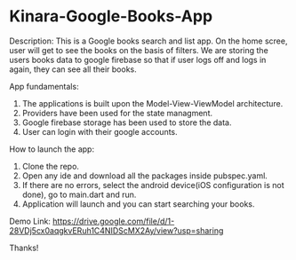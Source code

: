 # Kinara-Google-Books-App
Description: This is a Google books search and list app. On the home scree, user will get to see the books on the basis of filters. We are storing the users books data to google firebase so that if user logs off and logs in again, they can see all their books.

App fundamentals:
1. The applications is built upon the Model-View-ViewModel architecture.
2. Providers have been used for the state managment.
3. Google firebase storage has been used to store the data.
4. User can login with their google accounts.

How to launch the app:
1. Clone the repo.
2. Open any ide and download all the packages inside pubspec.yaml.
3. If there are no errors, select the android device(iOS configuration is not done), go to main.dart and run.
4. Application will launch and you can start searching your books.

Demo Link: https://drive.google.com/file/d/1-28VDj5cx0aqgkvERuh1C4NIDScMX2Ay/view?usp=sharing

Thanks!